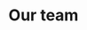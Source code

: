 ---
title: Our team
description: We've built an amazing team of developers, marketers, designers and sales people.

menu:
  main:
    name: 'About'
    weight: 3
  footer:
    name: 'About'
    weight: 3

_enabled_editors:
  - visual
  - content
  - source
---